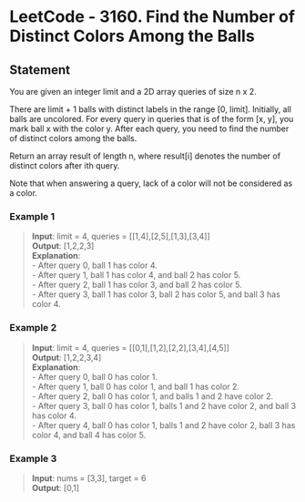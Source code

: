 # LeetCode - 3160. Find the Number of Distinct Colors Among the Balls

## Statement
You are given an integer limit and a 2D array queries of size n x 2.

There are limit + 1 balls with distinct labels in the range [0, limit]. Initially, all balls are uncolored. For every query in queries that is of the form [x, y], you mark ball x with the color y. After each query, you need to find the number of distinct colors among the balls.

Return an array result of length n, where result[i] denotes the number of distinct colors after ith query.

Note that when answering a query, lack of a color will not be considered as a color.


### Example 1
> **Input**: limit = 4, queries = [[1,4],[2,5],[1,3],[3,4]] <br>
**Output**: [1,2,2,3] <br>
**Explanation**: <br> - After query 0, ball 1 has color 4. <br> - After query 1, ball 1 has color 4, and ball 2 has color 5. <br> - After query 2, ball 1 has color 3, and ball 2 has color 5. <br> - After query 3, ball 1 has color 3, ball 2 has color 5, and ball 3 has color 4.

### Example 2
> **Input**: limit = 4, queries = [[0,1],[1,2],[2,2],[3,4],[4,5]] <br>
**Output**: [1,2,2,3,4] <br>
**Explanation**: <br> - After query 0, ball 0 has color 1. <br> - After query 1, ball 0 has color 1, and ball 1 has color 2. <br> - After query 2, ball 0 has color 1, and balls 1 and 2 have color 2. <br> - After query 3, ball 0 has color 1, balls 1 and 2 have color 2, and ball 3 has color 4. <br> - After query 4, ball 0 has color 1, balls 1 and 2 have color 2, ball 3 has color 4, and ball 4 has color 5.

### Example 3
> **Input**: nums = [3,3], target = 6 <br>
**Output**: [0,1]